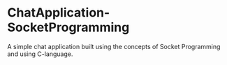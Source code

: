 # ChatApplication-SocketProgramming
A simple chat application built using the concepts of Socket Programming and using C-language.
